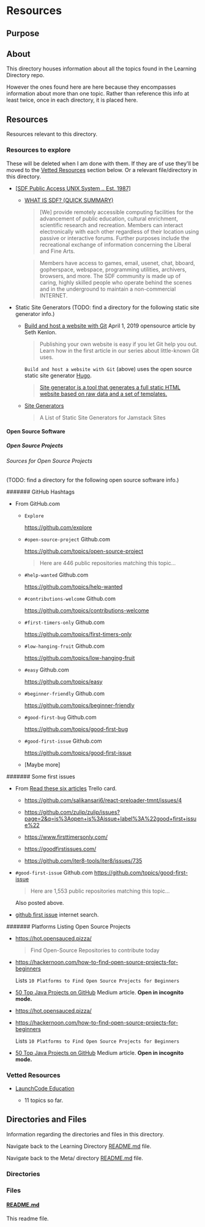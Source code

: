 # Resources

## Purpose

<!-- The purpose of this directory is to [...]. -->

## About

This directory houses information about all the topics found in the Learning Directory repo.

However the ones found here are here because they encompasses information about more than one topic. Rather than reference this info at least twice, once in each directory, it is placed here.

## Resources

Resources relevant to this directory.

### Resources to explore

These will be deleted when I am done with them. If they are of use they'll be moved to the [Vetted Resources](#vetted-resources) section below. Or a relevant file/directory in this directory.

- [[SDF Public Access UNIX System .. Est. 1987]](https://sdf.org/)

  - [WHAT IS SDF? (QUICK SUMMARY)](https://sdf.org/?faq?BASICS?01)

    > [We] provide remotely accessible computing facilities for the advancement of public education, cultural enrichment, scientific research and recreation. Members can interact electronically with each other regardless of their location using passive or interactive forums. Further purposes include the recreational exchange of information concerning the Liberal and Fine Arts.

    > Members have access to games, email, usenet, chat, bboard, gopherspace, webspace, programming utilities, archivers, browsers, and more. The SDF community is made up of caring, highly skilled people who operate behind the scenes and in the underground to maintain a non-commercial INTERNET.

- Static Site Generators (TODO: find a directory for the following static site generator info.)

  - [Build and host a website with Git](https://opensource.com/article/19/4/building-hosting-website-git) April 1, 2019 opensource article by Seth Kenlon.

    > Publishing your own website is easy if you let Git help you out. Learn how in the first article in our series about little-known Git uses.

    `Build and host a website with Git` (above) uses the open source static site generator [Hugo](https://gohugo.io/).

    > [Site generator is a tool that generates a full static HTML website based on raw data and a set of templates.](https://www.cloudflare.com/learning/performance/static-site-generator/#:~:text=A%20static%20site%20generator%20is,to%20users%20ahead%20of%20time.)

  - [Site Generators](https://jamstack.org/generators/)
    > A List of Static Site Generators for Jamstack Sites

#### Open Source Software

##### Open Source Projects

###### Sources for Open Source Projects

(TODO: find a directory for the following open source software info.)

####### GitHub Hashtags

- From GitHub\.com

  - `Explore`

    https://github.com/explore

  - `#open-source-project` Github\.com

    https://github.com/topics/open-source-project

    > Here are 446 public repositories matching this topic...

  - `#help-wanted` Github\.com

    https://github.com/topics/help-wanted

  - `#contributions-welcome` Github\.com

    https://github.com/topics/contributions-welcome

  - `#first-timers-only` Github\.com

    https://github.com/topics/first-timers-only

  - `#low-hanging-fruit` Github\.com

    https://github.com/topics/low-hanging-fruit

  - `#easy` Github\.com

    https://github.com/topics/easy

  - `#beginner-friendly` Github\.com

    https://github.com/topics/beginner-friendly

  - `#good-first-bug` Github\.com

    https://github.com/topics/good-first-bug

  - `#good-first-issue` Github\.com

    https://github.com/topics/good-first-issue

  - [Maybe more]

####### Some first issues

- From [Read these six articles](https://trello.com/c/DZikPmNy/1270-read-these-six-articles#comment-650b673999ce4ab3be039d5d) Trello card.

  - https://github.com/salikansari6/react-preloader-tmnt/issues/4

  - https://github.com/zulip/zulip/issues?page=2&q=is%3Aopen+is%3Aissue+label%3A%22good+first+issue%22

  - https://www.firsttimersonly.com/

  - https://goodfirstissues.com/

  - https://github.com/iter8-tools/iter8/issues/735

- `#good-first-issue` Github\.com
  https://github.com/topics/good-first-issue

  > Here are 1,553 public repositories matching this topic...

  Also posted above.

- [github first issue](https://www.google.com/search?q=github+first+issue&oq=github+first+issue&gs_lcrp=EgZjaHJvbWUyBggAEEUYOdIBCDM3OTJqMGoxqAIAsAIA&sourceid=chrome&ie=UTF-8) internet search.

####### Platforms Listing Open Source Projects

- https://hot.opensauced.pizza/

  > Find Open-Source Repositories to contribute today

- https://hackernoon.com/how-to-find-open-source-projects-for-beginners

  Lists `10 Platforms to Find Open Source Projects for Beginners`

- [50 Top Java Projects on GitHub](https://medium.com/issuehunt/50-top-java-projects-on-github-adbfe9f67dbc) Medium article. **Open in incognito mode.**

- https://hot.opensauced.pizza/

- https://hackernoon.com/how-to-find-open-source-projects-for-beginners

  Lists `10 Platforms to Find Open Source Projects for Beginners`

- [50 Top Java Projects on GitHub](https://medium.com/issuehunt/50-top-java-projects-on-github-adbfe9f67dbc) Medium article. **Open in incognito mode.**

### Vetted Resources

- [LaunchCode Education](https://education.launchcode.org/)

  - 11 topics so far.

## Directories and Files

Information regarding the directories and files in this directory.

<!-- Navigate back to the [parent_readme_file/ README.md](../README.md) -->

Navigate back to the Learning Directory [README.md](../README.md) file.

Navigate back to the Meta/ directory [README.md](../Meta/README.md) file.

### Directories

<!-- #### [directory_name/](./path_to_directory)

[About_this_directory.]

[More_info_about_this_directory.]

The `directory_name/` [README.md](./directory_name/README.md) file. -->

### Files

<!-- #### [name_of_other_file_in_here.extension]()

[About_this_file.]

[More_info_about_this_file.] -->

#### [README.md](./README.md)

This readme file.
